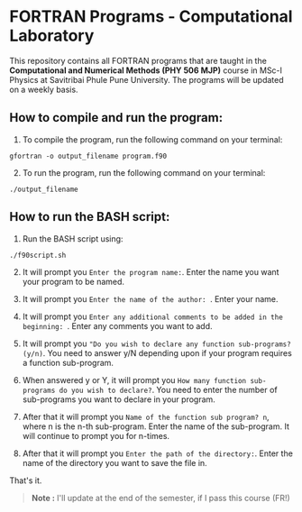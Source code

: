 # FORTRAN Programs - Computational Laboratory

This repository contains all FORTRAN programs that are taught in the **Computational and Numerical Methods (PHY 506 MJP)** course in MSc-I Physics at Savitribai Phule Pune University. The programs will be updated on a weekly basis.

## How to compile and run the program:

1. To compile the program, run the following command on your terminal:

```
gfortran -o output_filename program.f90
```

2. To run the program, run the following command on your terminal:

```
./output_filename
```

## How to run the BASH script:

1. Run the BASH script using:

```
./f90script.sh
```

2. It will prompt you `Enter the program name:`. Enter the name you want your program to be named.

3. It will prompt you `Enter the name of the author: `. Enter your name.

4. It will prompt you `Enter any additional comments to be added in the beginning: `. Enter any comments you want to add.

5. It will prompt you `"Do you wish to declare any function sub-programs?(y/n)`. You need to answer y/N depending upon if your program requires a function sub-program.

6. When answered y or Y, it will prompt you `How many function sub-programs do you wish to declare?`. You need to enter the number of sub-programs you want to declare in your program.

7. After that it will prompt you `Name of the function sub program? n`, where n is the n-th sub-program. Enter the name of the sub-program. It will continue to prompt you for n-times.

8. After that it will prompt you `Enter the path of the directory:`. Enter the name of the directory you want to save the file in. 

That's it.

> **Note :** I'll update at the end of the semester, if I pass this course (FR!)
